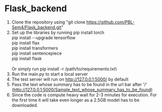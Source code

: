 # Flask_backend

1. Clone the repository using "git clone https://github.com/PBL-Sem4/Flask_backend.git"
2. Set up the libraries by running
     pip install torch\
     pip install --upgrade tensorflow\
     pip install flax\
     pip install transformers\
     pip install sentencepiece\
     pip install flask\
     \
     Or simply run pip install -r /path/to/requirements.txt\
3. Run the main.py to start a local server
4. The test server will run on http://127.0.0.1:5000/ by default
5. Pass the text whose summary has to be found in the url bar after '/' (http://127.0.0.1:5000/Sample_text_whose_summary_has_to_be_found)
6. Since the code is compute heavy wait for 2-3 minutes for execution. For the first time it will take even longer as a 2.5GB model has to be downloaded.



